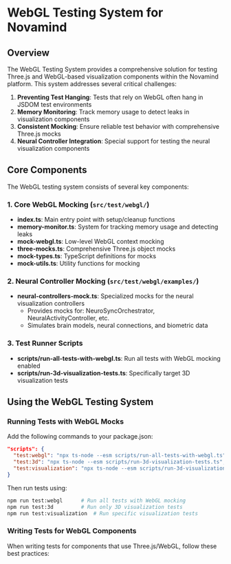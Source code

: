 # WebGL Testing System for Novamind

## Overview

The WebGL Testing System provides a comprehensive solution for testing Three.js and WebGL-based visualization components within the Novamind platform. This system addresses several critical challenges:

1. **Preventing Test Hanging**: Tests that rely on WebGL often hang in JSDOM test environments
2. **Memory Monitoring**: Track memory usage to detect leaks in visualization components
3. **Consistent Mocking**: Ensure reliable test behavior with comprehensive Three.js mocks
4. **Neural Controller Integration**: Special support for testing the neural visualization components

## Core Components

The WebGL testing system consists of several key components:

### 1. Core WebGL Mocking (`src/test/webgl/`)

- **index.ts**: Main entry point with setup/cleanup functions
- **memory-monitor.ts**: System for tracking memory usage and detecting leaks
- **mock-webgl.ts**: Low-level WebGL context mocking
- **three-mocks.ts**: Comprehensive Three.js object mocks
- **mock-types.ts**: TypeScript definitions for mocks
- **mock-utils.ts**: Utility functions for mocking

### 2. Neural Controller Mocking (`src/test/webgl/examples/`)

- **neural-controllers-mock.ts**: Specialized mocks for the neural visualization controllers
  - Provides mocks for: NeuroSyncOrchestrator, NeuralActivityController, etc.
  - Simulates brain models, neural connections, and biometric data

### 3. Test Runner Scripts

- **scripts/run-all-tests-with-webgl.ts**: Run all tests with WebGL mocking enabled
- **scripts/run-3d-visualization-tests.ts**: Specifically target 3D visualization tests

## Using the WebGL Testing System

### Running Tests with WebGL Mocks

Add the following commands to your package.json:

```json
"scripts": {
  "test:webgl": "npx ts-node --esm scripts/run-all-tests-with-webgl.ts",
  "test:3d": "npx ts-node --esm scripts/run-3d-visualization-tests.ts",
  "test:visualization": "npx ts-node --esm scripts/run-3d-visualization-tests.ts --dir=src/presentation --pattern=\"**/*{Visual,Render,Brain,3D,Three}*.test.tsx\""
}
```

Then run tests using:

```bash
npm run test:webgl      # Run all tests with WebGL mocking
npm run test:3d         # Run only 3D visualization tests
npm run test:visualization  # Run specific visualization tests
```

### Writing Tests for WebGL Components

When writing tests for components that use Three.js/WebGL, follow these best practices:
